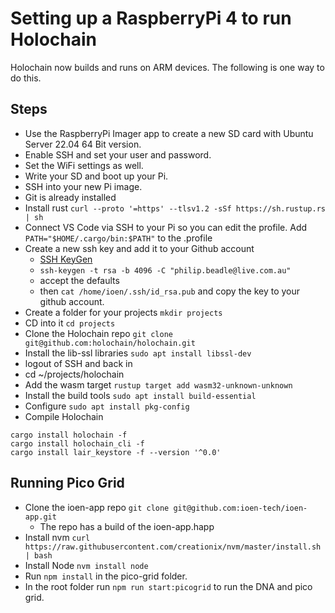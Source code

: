 # Setting up a RaspberryPi 4 to run Holochain

Holochain now builds and runs on ARM devices. The following is one way to do this.

## Steps
- Use the RaspberryPi Imager app to create a new SD card with Ubuntu Server 22.04 64 Bit version.
- Enable SSH and set your user and password.
- Set the WiFi settings as well.
- Write your SD and boot up your Pi.
- SSH into your new Pi image.
- Git is already installed
- Install rust ``` curl --proto '=https' --tlsv1.2 -sSf https://sh.rustup.rs | sh ```
- Connect VS Code via SSH to your Pi so you can edit the profile. Add ``` PATH="$HOME/.cargo/bin:$PATH" ``` to the .profile
- Create a new ssh key and add it to your Github account
  - [SSH KeyGen](!https://docs.github.com/en/authentication/connecting-to-github-with-ssh/generating-a-new-ssh-key-and-adding-it-to-the-ssh-agent)
  - ```ssh-keygen -t rsa -b 4096 -C "philip.beadle@live.com.au"```
  - accept the defaults
  - then ```cat /home/ioen/.ssh/id_rsa.pub``` and copy the key to your github account.
- Create a folder for your projects ```mkdir projects```
- CD into it ```cd projects```
- Clone the Holochain repo ```git clone git@github.com:holochain/holochain.git```
- Install the lib-ssl libraries ```sudo apt install libssl-dev```
- logout of SSH and back in
- cd ~/projects/holochain
- Add the wasm target ```rustup target add wasm32-unknown-unknown```
- Install the build tools ```sudo apt install build-essential```
- Configure ```sudo apt install pkg-config```
- Compile Holochain 
```
cargo install holochain -f
cargo install holochain_cli -f
cargo install lair_keystore -f --version '^0.0'
```

## Running Pico Grid

- Clone the ioen-app repo ```git clone git@github.com:ioen-tech/ioen-app.git```
  - The repo has a build of the ioen-app.happ
- Install nvm ```curl https://raw.githubusercontent.com/creationix/nvm/master/install.sh | bash```
- Install Node ```nvm install node```
- Run ```npm install``` in the pico-grid folder.
- In the root folder run ```npm run start:picogrid``` to run the DNA and pico grid.

